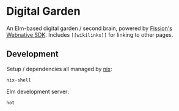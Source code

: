 # Digital Garden

An Elm-based digital garden / second brain, powered by [Fission's Webnative SDK](https://github.com/fission-suite/webnative). Includes `[[wikilinks]]` for linking to other pages.

## Development

Setup / dependencies all managed by [nix](https://nixos.org/guides/install-nix.html):

```
nix-shell
```

Elm development server:
```
hot
```
